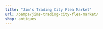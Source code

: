```yaml
---
title: "Jim's Trading City Flea Market"
url: /pampa/jims-trading-city-flea-market/
shop: antiques
---
```

